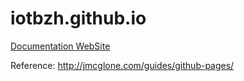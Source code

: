 # iotbzh.github.io
[Documentation WebSite](https://iotbzh.github.io/)

Reference: http://jmcglone.com/guides/github-pages/
